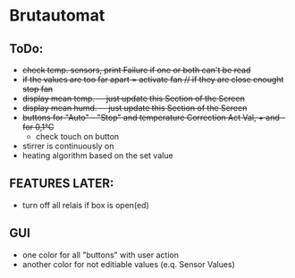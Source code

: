 # Brutautomat
## ToDo:
- ~~check temp. sensors, print Failure if one or both can't be read~~
- ~~if the values are too far apart = activate fan // if they are close enought stop fan~~
- ~~display mean temp. -- just update this Section of the Screen~~
- ~~display mean humd. -- just update this Section of the Screen~~
- ~~buttons for "Auto" - "Stop" and temperature Correction Act Val, + and - for 0,1°C~~
  - check touch on button 
- stirrer is continuously on
- heating algorithm based on the set value

## FEATURES LATER:
- turn off all relais if box is open(ed)

## GUI
- one color for all "buttons" with user action
- another color for not editiable values (e.q. Sensor Values)

